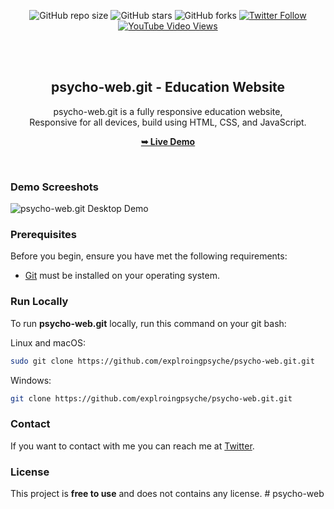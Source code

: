 <div align="center">
  
  ![GitHub repo size](https://img.shields.io/github/repo-size/explroingpsyche/psycho-web.git)
  ![GitHub stars](https://img.shields.io/github/stars/explroingpsyche/psycho-web.git?style=social)
  ![GitHub forks](https://img.shields.io/github/forks/explroingpsyche/psycho-web.git?style=social)
[![Twitter Follow](https://img.shields.io/twitter/follow/explroingpsyche?style=social)](https://twitter.com/intent/follow?screen_name=explroingpsyche_)
  [![YouTube Video Views](https://img.shields.io/youtube/views/x26bQPxcFX4?style=social)](https://youtu.be/x26bQPxcFX4)

  <br />
  <br />

  <h2 align="center">psycho-web.git - Education Website</h2>

  psycho-web.git is a fully responsive education website, <br />Responsive for all devices, build using HTML, CSS, and JavaScript.

  <a href="https://explroingpsyche.github.io/psycho-web/"><strong>➥ Live Demo</strong></a>

</div>

<br />

### Demo Screeshots

![psycho-web.git Desktop Demo](./readme-images/desktop.png "Desktop Demo")

### Prerequisites

Before you begin, ensure you have met the following requirements:

* [Git](https://git-scm.com/downloads "Download Git") must be installed on your operating system.

### Run Locally

To run **psycho-web.git** locally, run this command on your git bash:

Linux and macOS:

```bash
sudo git clone https://github.com/explroingpsyche/psycho-web.git.git
```

Windows:

```bash
git clone https://github.com/explroingpsyche/psycho-web.git.git
```

### Contact

If you want to contact with me you can reach me at [Twitter](https://www.twitter.com/explroingpsyche).

### License

This project is **free to use** and does not contains any license.
#   p s y c h o - w e b  
 